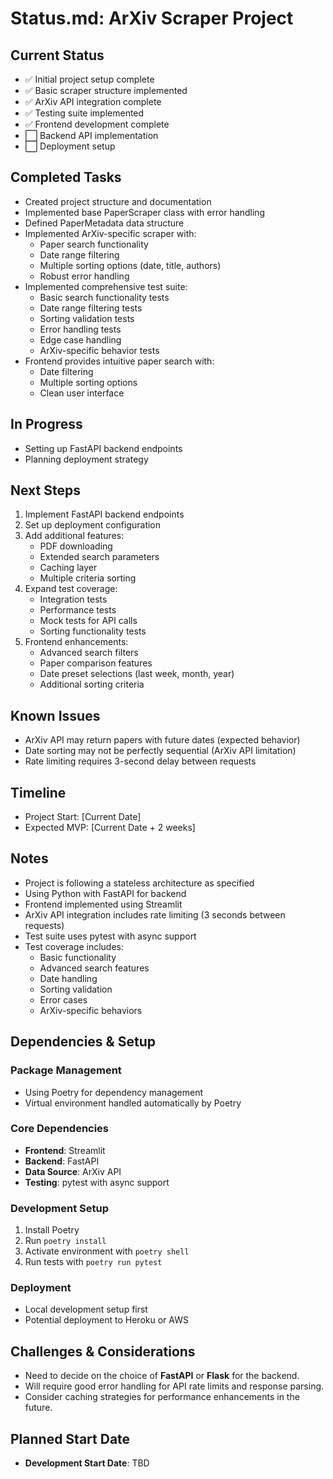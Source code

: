 # **Status.md: ArXiv Scraper Project**

## **Current Status**
- ✅ Initial project setup complete
- ✅ Basic scraper structure implemented
- ✅ ArXiv API integration complete
- ✅ Testing suite implemented
- ✅ Frontend development complete
- ⬜️ Backend API implementation
- ⬜️ Deployment setup

## **Completed Tasks**
- Created project structure and documentation
- Implemented base PaperScraper class with error handling
- Defined PaperMetadata data structure
- Implemented ArXiv-specific scraper with:
  - Paper search functionality
  - Date range filtering
  - Multiple sorting options (date, title, authors)
  - Robust error handling
- Implemented comprehensive test suite:
  - Basic search functionality tests
  - Date range filtering tests
  - Sorting validation tests
  - Error handling tests
  - Edge case handling
  - ArXiv-specific behavior tests
- Frontend provides intuitive paper search with:
  - Date filtering
  - Multiple sorting options
  - Clean user interface

## **In Progress**
- Setting up FastAPI backend endpoints
- Planning deployment strategy

## **Next Steps**
1. Implement FastAPI backend endpoints
2. Set up deployment configuration
3. Add additional features:
   - PDF downloading
   - Extended search parameters
   - Caching layer
   - Multiple criteria sorting
4. Expand test coverage:
   - Integration tests
   - Performance tests
   - Mock tests for API calls
   - Sorting functionality tests
5. Frontend enhancements:
   - Advanced search filters
   - Paper comparison features
   - Date preset selections (last week, month, year)
   - Additional sorting criteria

## **Known Issues**
- ArXiv API may return papers with future dates (expected behavior)
- Date sorting may not be perfectly sequential (ArXiv API limitation)
- Rate limiting requires 3-second delay between requests

## **Timeline**
- Project Start: [Current Date]
- Expected MVP: [Current Date + 2 weeks]

## **Notes**
- Project is following a stateless architecture as specified
- Using Python with FastAPI for backend
- Frontend implemented using Streamlit
- ArXiv API integration includes rate limiting (3 seconds between requests)
- Test suite uses pytest with async support
- Test coverage includes:
  - Basic functionality
  - Advanced search features
  - Date handling
  - Sorting validation
  - Error cases
  - ArXiv-specific behaviors

## **Dependencies & Setup**
### Package Management
- Using Poetry for dependency management
- Virtual environment handled automatically by Poetry

### Core Dependencies
- **Frontend**: Streamlit
- **Backend**: FastAPI
- **Data Source**: ArXiv API
- **Testing**: pytest with async support

### Development Setup
1. Install Poetry
2. Run `poetry install`
3. Activate environment with `poetry shell`
4. Run tests with `poetry run pytest`

### Deployment
- Local development setup first
- Potential deployment to Heroku or AWS

## **Challenges & Considerations**
- Need to decide on the choice of **FastAPI** or **Flask** for the backend.
- Will require good error handling for API rate limits and response parsing.
- Consider caching strategies for performance enhancements in the future.

## **Planned Start Date**
- **Development Start Date**: TBD
